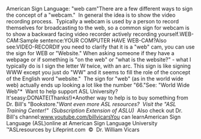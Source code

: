 American Sign Language: 
		"web cam"There are a few different ways to sign the concept of a "webcam."  In 
general the idea is to show the video recording process.  Typically a 
webcam is used by a person to record themselves for broadcasting to the web, so a 
common sign for webcam is to show a backward facing video recorder actively 
recording yourself.WEB-CAM:Sample sentence:YOUR COMPUTER HAVE WEB-CAM?Also see:VIDEO-RECORDIf you need to clarify that it is a "web" cam, you can use the sign for WEB or "Website." 
When asking someone if they have a webpage or if something is "on the web" or 
"what is the website?" - what I typically do is I sign the letter 
W twice, with an arc. This sign is like signing WWW except you just 
do "WW" and it seems to fill the role of the concept of the English word 
"website."  The sign for "web" (as in the world wide web) 
actually ends up looking a lot like the number "66."See: "World Wide Web"* 
Want to help support ASL University?  It'seasy:DONATE(Thanks!)*Another way to help is to buy something from Dr. Bill's "Bookstore."*Want even more ASL resources?  Visit the "ASL Training Center!"  (Subscription 
Extension of ASLU)*  Also check out Dr. Bill's channel:www.youtube.com/billvicarsYou can learnAmerican Sign Language (ASL)online at American Sign Language University ™ASLresources by Lifeprint.com  ©  Dr. William Vicars